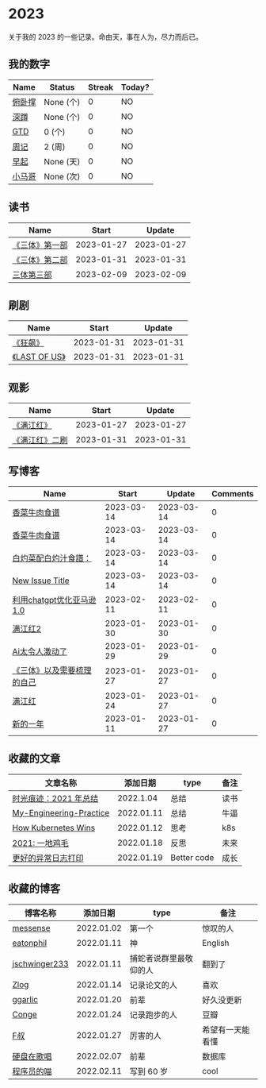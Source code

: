 # 2023
关于我的 2023 的一些记录。命由天，事在人为，尽力而后已。

## 我的数字

<!--START_SECTION:my_number-->
| Name | Status | Streak | Today? | 
 | ---- | ---- | ---- | ---- |
| [俯卧撑]() | None (个) | 0 | NO |
| [深蹲]() | None (个) | 0 | NO |
| [GTD](https://github.com/lesnolie/2023/issues/8) | 0 (个) | 0 | NO |
| [周记](https://github.com/lesnolie/2023/issues/6) | 2 (周) | 0 | NO |
| [早起]() | None (天) | 0 | NO |
| [小马哥]() | None (次) | 0 | NO |

<!--END_SECTION:my_number-->

## 读书

<!--START_SECTION:my_read-->
| Name | Start | Update | 
 | ---- | ---- | ---- | 
| [《三体》第一部](https://github.com/lesnolie/2023/issues/3#issuecomment-1406729971) | 2023-01-27 | 2023-01-27 | 
| [《三体》第二部](https://github.com/lesnolie/2023/issues/3#issuecomment-1409941372) | 2023-01-31 | 2023-01-31 | 
| [三体第三部](https://github.com/lesnolie/2023/issues/3#issuecomment-1423432672) | 2023-02-09 | 2023-02-09 | 

<!--END_SECTION:my_read-->

<!--START_SECTION:my_cook-->

<!--end_SECTION:my_cook-->



## 刷剧

<!--START_SECTION:my_drama-->
| Name | Start | Update | 
 | ---- | ---- | ---- | 
| [《狂飙》](https://github.com/lesnolie/2023/issues/2#issuecomment-1409943027) | 2023-01-31 | 2023-01-31 | 
| [《LAST OF US》](https://github.com/lesnolie/2023/issues/2#issuecomment-1409943272) | 2023-01-31 | 2023-01-31 | 

<!--END_SECTION:my_drama-->


## 观影

<!--START_SECTION:my_movie-->
| Name | Start | Update | 
 | ---- | ---- | ---- | 
| [《满江红》](https://github.com/lesnolie/2023/issues/1#issuecomment-1406714996) | 2023-01-27 | 2023-01-27 | 
| [《满江红》二刷](https://github.com/lesnolie/2023/issues/1#issuecomment-1409942745) | 2023-01-31 | 2023-01-31 | 

<!--END_SECTION:my_movie-->



## 写博客
<!--START_SECTION:my_blog-->
| Name | Start | Update | Comments | 
 | ---- | ---- | ---- | ---- |
| [香菜牛肉食谱 ](https://github.com/lesnolie/Marverick/issues/29) | 2023-03-14 | 2023-03-14 | 0 | 
| [香菜牛肉食谱 ](https://github.com/lesnolie/Marverick/issues/28) | 2023-03-14 | 2023-03-14 | 0 | 
| [白灼菜配白灼汁食譜：](https://github.com/lesnolie/Marverick/issues/27) | 2023-03-14 | 2023-03-14 | 0 | 
| [New Issue Title](https://github.com/lesnolie/Marverick/issues/26) | 2023-03-14 | 2023-03-14 | 0 | 
| [利用chatgpt优化亚马逊1.0](https://github.com/lesnolie/Marverick/issues/25) | 2023-02-11 | 2023-02-11 | 0 | 
| [满江红2](https://github.com/lesnolie/Marverick/issues/24) | 2023-01-30 | 2023-01-30 | 0 | 
| [Ai太令人激动了](https://github.com/lesnolie/Marverick/issues/23) | 2023-01-29 | 2023-01-29 | 0 | 
| [《三体》以及需要梳理的自己](https://github.com/lesnolie/Marverick/issues/22) | 2023-01-27 | 2023-01-27 | 0 | 
| [满江红](https://github.com/lesnolie/Marverick/issues/21) | 2023-01-24 | 2023-01-27 | 0 | 
| [新的一年](https://github.com/lesnolie/Marverick/issues/20) | 2023-01-11 | 2023-01-27 | 0 | 

<!--END_SECTION:my_blog-->


## 收藏的文章
| 文章名称 | 添加日期 | type | 备注 |
| ------- | ------- | ---- | ---- |
| [时光痕迹：2021 年总结](https://blog.k8s.li/2021.html) | 2022.1.04 | 总结 | 读书 |
| [My-Engineering-Practice](https://github.com/jschwinger233/jschwinger23.github.io/blob/master/_posts/2019-12-25-My-Engineering-Practice.md) | 2022.01.11 | 总结 | 牛逼 |
| [How Kubernetes Wins](https://cmgs.me/life/how-k8s-wins) | 2022.01.12 | 思考 | k8s |
| [2021: 一地鸡毛](http://www.kilerd.me/summaries-my-2021/) | 2022.01.18 | 反思 | 未来 |
| [更好的异常日志打印](https://wklken.me/posts/2022/01/16/better-code-2-logging.html) | 2022.01.19 | Better code | 成长 |


## 收藏的博客
| 博客名称 | 添加日期 | type | 备注 |
| ------- | ------- | ---- | ---- |
| [messense](https://keybase.io/messense) | 2022.01.02 | 第一个 | 惊叹的人 |
| [eatonphil](https://keybase.io/messense) | 2022.01.11 | 神 | English |
| [jschwinger233](https://github.com/jschwinger233/jschwinger23.github.io/tree/master/_posts) | 2022.01.11 | 捕蛇者说群里最敬仰的人 | 翻到了 |
| [Zlog](https://www.zlog.in/) | 2022.01.14 | 记录论文的人 | 喜欢 |
| [ggarlic](http://ggarlic.org/) | 2022.01.20 | 前辈 | 好久没更新 |
| [Conge](https://conge.github.io/) | 2022.01.24 | 记录跑步的人 | 豆瓣 |
| [F叔](http://flaneur2020.github.io/) | 2022.01.27 | 厉害的人 | 希望有一天能看懂 |
| [硬盘在歌唱](https://disksing.com/) | 2022.02.07 | 前辈 | 数据库 |
| [程序员的喵](https://catcoding.me/archives/) | 2022.02.11 | 写到 60 岁 | cool |
